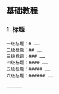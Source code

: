 ## 基础教程
### 1. 标题
```
一级标题：# ……
二级标题：## ……
三级标题：### ……
四级标题：#### ……
五级标题：##### ……
六级标题：###### ……
```

———
<!--stackedit_data:
eyJoaXN0b3J5IjpbLTI1MjUzMjE1LC0yMDM3MTI1Njc5XX0=
-->